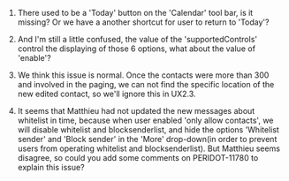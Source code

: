 1. There used to be a 'Today' button on the 'Calendar' tool bar, is it missing? Or we have a another shortcut for user to return to 'Today'?

2. And I'm still a little confused, the value of the 'supportedControls' control the displaying of those 6 options, what about the value of 'enable'? 

3. We think this issue is normal. Once the contacts were more than 300 and involved in the paging, we can not find the specific location of the new edited contact, so we'll ignore this in UX2.3.

4. It seems that Matthieu had not updated the new messages about whitelist in time, because when user enabled 'only allow contacts', we will disable whitelist and blocksenderlist, and hide the options 'Whitelist sender' and 'Block sender' in the 'More' drop-down(in order to prevent users from operating whitelist and blocksenderlist). But Matthieu seems disagree, so could you add some comments on PERIDOT-11780 to explain this issue?
